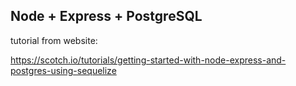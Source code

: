 ## Node + Express + PostgreSQL

tutorial from website:

https://scotch.io/tutorials/getting-started-with-node-express-and-postgres-using-sequelize